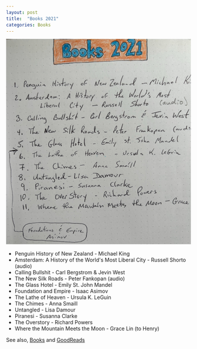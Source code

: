 ```yaml
---
layout: post
title:  "Books 2021"
categories: Books
---
```


![Books 2021](../images/books-2021.jpeg)

- Penguin History of New Zealand - Michael King
- Amsterdam: A History of the World's Most Liberal City - Russell Shorto (audio)
- Calling Bullshit - Carl Bergstrom & Jevin West
- The New Silk Roads - Peter Fankopan (audio)
- The Glass Hotel - Emily St. John Mandel
- Foundation and Empire - Isaac Asimov
- The Lathe of Heaven - Ursula K. LeGuin
- The Chimes - Anna Smaill
- Untangled - Lisa Damour
- Piranesi - Susanna Clarke
- The Overstory - Richard Powers
- Where the Mountain Meets the Moon - Grace Lin (to Henry)

See also, [Books](/2021-01-17/books-2020.html) and [GoodReads](https://www.goodreads.com/user/show/22238686-christopher-bare)
